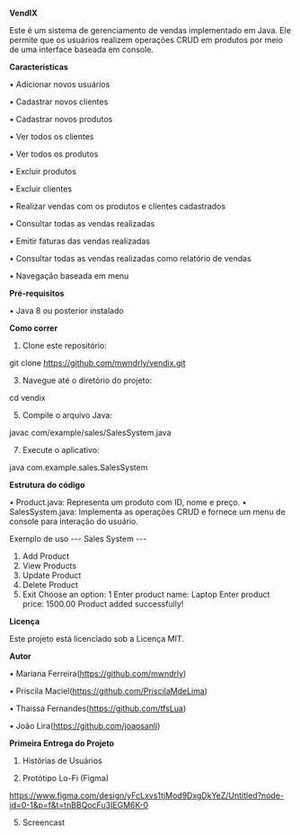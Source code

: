 **VendIX**

Este é um sistema de gerenciamento de vendas implementado em Java. Ele permite que os usuários realizem operações CRUD em produtos por meio de uma interface baseada em console.

**Características**

•	Adicionar novos usuários

•	Cadastrar novos clientes

•	Cadastrar novos produtos

•	Ver todos os clientes

•	Ver todos os produtos

•	Excluir produtos

•	Excluir clientes

•	Realizar vendas com os produtos e clientes cadastrados

•	Consultar todas as vendas realizadas

•	Emitir faturas das vendas realizadas

•	Consultar todas as vendas realizadas como relatório de vendas

•	Navegação baseada em menu

**Pré-requisitos**

•	Java 8 ou posterior instalado

**Como correr**

1.	Clone este repositório:
   
git clone https://github.com/mwndrly/vendix.git

3.	Navegue até o diretório do projeto:
   
cd vendix

5.	Compile o arquivo Java:
   
javac com/example/sales/SalesSystem.java

7.	Execute o aplicativo:
   
java com.example.sales.SalesSystem

**Estrutura do código**

•	Product.java: Representa um produto com ID, nome e preço.
•	SalesSystem.java: Implementa as operações CRUD e fornece um menu de console para interação do usuário.

Exemplo de uso
--- Sales System ---
1. Add Product
2. View Products
3. Update Product
4. Delete Product
5. Exit
Choose an option: 1
Enter product name: Laptop
Enter product price: 1500.00
Product added successfully!

**Licença**

Este projeto está licenciado sob a Licença MIT.

**Autor**

•	Mariana Ferreira(https://github.com/mwndrly)

•	Priscila Maciel(https://github.com/PriscilaMdeLima)

•	Thaissa Fernandes(https://github.com/tfsLua)

•	João Lira(https://github.com/joaosanli)


**Primeira Entrega do Projeto**

1.	Histórias de Usuários
   
3.	Protótipo Lo-Fi (Figma)

   https://www.figma.com/design/yFcLxvs1tjMod9DxgDkYeZ/Untitled?node-id=0-1&p=f&t=tnBBQocFu3IEGM6K-0
   
5.	Screencast





